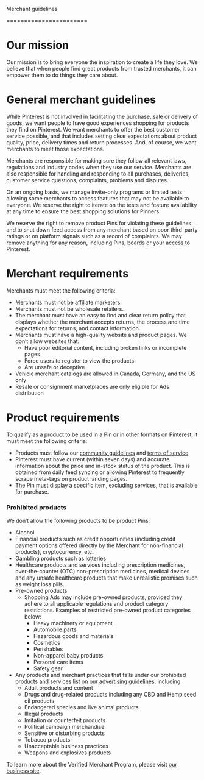 Merchant guidelines


=======================

Our mission
===========

Our mission is to bring everyone the inspiration to create a life they love. We believe that when people find great products from trusted merchants, it can empower them to do things they care about.

General merchant guidelines
===========================

While Pinterest is not involved in facilitating the purchase, sale or delivery of goods, we want people to have good experiences shopping for products they find on Pinterest. We want merchants to offer the best customer service possible, and that includes setting clear expectations about product quality, price, delivery times and return processes. And, of course, we want merchants to meet those expectations.

Merchants are responsible for making sure they follow all relevant laws, regulations and industry codes when they use our service. Merchants are also responsible for handling and responding to all purchases, deliveries, customer service questions, complaints, problems and disputes.

On an ongoing basis, we manage invite-only programs or limited tests allowing some merchants to access features that may not be available to everyone. We reserve the right to iterate on the tests and feature availability at any time to ensure the best shopping solutions for Pinners.

We reserve the right to remove product Pins for violating these guidelines and to shut down feed access from any merchant based on poor third-party ratings or on platform signals such as a record of complaints. We may remove anything for any reason, including Pins, boards or your access to Pinterest.

Merchant requirements
=====================

Merchants must meet the following criteria:

*   Merchants must not be affiliate marketers.
*   Merchants must not be wholesale retailers.
*   The merchant must have an easy to find and clear return policy that displays whether the merchant accepts returns, the process and time expectations for returns, and contact information.
*   Merchants must have a high-quality website and product pages. We don’t allow websites that:
    *   Have poor editorial content, including broken links or incomplete pages
    *   Force users to register to view the products
    *   Are unsafe or deceptive
*   Vehicle merchant catalogs are allowed in Canada, Germany, and the US only
*   Resale or consignment marketplaces are only eligible for Ads distribution

Product requirements
====================

To qualify as a product to be used in a Pin or in other formats on Pinterest, it must meet the following criteria:

*   Products must follow our [community guidelines](https://policy.pinterest.com/community-guidelines) and [terms of service](https://policy.pinterest.com/terms-of-service).
*   Pinterest must have current (within seven days) and accurate information about the price and in-stock status of the product. This is obtained from daily feed syncing or allowing Pinterest to frequently scrape meta-tags on product landing pages.
*   The Pin must display a specific item, excluding services, that is available for purchase.

### Prohibited products

We don’t allow the following products to be product Pins:

*   Alcohol
*   Financial products such as credit opportunities (including credit payment options offered directly by the Merchant for non-financial products), cryptocurrency, etc.
*   Gambling products such as lotteries
*   Healthcare products and services including prescription medicines, over-the-counter (OTC) non-prescription medicines, medical devices and any unsafe healthcare products that make unrealistic promises such as weight loss pills.
*   Pre-owned products
    *   Shopping Ads may include pre-owned products, provided they adhere to all applicable regulations and product category restrictions. Examples of restricted pre-owned product categories below:
        *   Heavy machinery or equipment
        *   Automobile parts
        *   Hazardous goods and materials
        *   Cosmetics
        *   Perishables
        *   Non-apparel baby products
        *   Personal care items
        *   Safety gear
*   Any products and merchant practices that falls under our prohibited products and services list on our [advertising guidelines](https://policy.pinterest.com/advertising-guidelines), including:
    *   Adult products and content
    *   Drugs and drug-related products including any CBD and Hemp seed oil products
    *   Endangered species and live animal products
    *   Illegal products
    *   Imitation or counterfeit products
    *   Political campaign merchandise
    *   Sensitive or disturbing products
    *   Tobacco products
    *   Unacceptable business practices
    *   Weapons and explosives products

To learn more about the Verified Merchant Program, please visit [our business site](https://business.pinterest.com/verified-merchant-program).